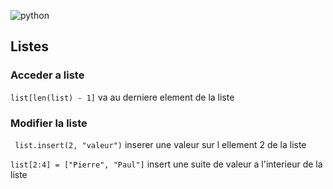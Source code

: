  ![python](https://upload.wikimedia.org/wikipedia/commons/c/c3/Python-logo-notext.svg)

## Listes

### Acceder a liste
` list[len(list) - 1] ` va au derniere element de la liste

### Modifier la liste
` list.insert(2, "valeur")` inserer une valeur sur l ellement 2 de la liste  

` list[2:4] = ["Pierre", "Paul"] ` insert une suite de valeur a l'interieur de la liste

